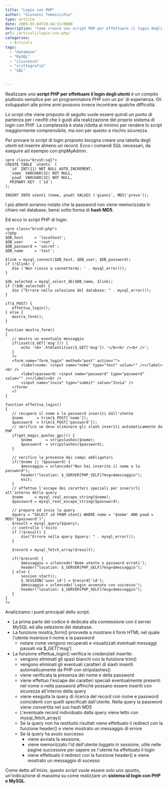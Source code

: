 ```yaml
---
title: "Login con PHP"
author: "Giovanni Tomasicchio"
type: article
date: 2009-05-04T20:44:51+0000
description: "Come creare uno script PHP per effettuare il login degli utenti"
url: /articoli/login-con-php/
categories:
  - Articoli
tags:
  - "database"
  - "MySQL"
  - "sicurezza"
  - "crittografia"
  - "SQL"

  
---
```

 Realizzare uno **script PHP per effettuare il login degli utenti** è un compito piuttosto semplice per un programmatore PHP con un po' di esperienza. Gli sviluppatori alle prime armi possono invece incontrare qualche difficoltà.

 Lo script che viene proposto di seguito vuole essere quindi un punto di partenza per i neofiti che li guidi alla realizzazione del proprio sistema di login con PHP. La complessità è stata ridotta al minimo per rendere lo script maggiormente comprensibile, ma non per questo a rischio sicurezza.

 Per provare lo script di login proposto bisogna creare una tabella degli utenti ed inserire almeno un record. Ecco i comandi SQL necessari, da eseguire ad esempio con phpMyAdmin.

 ```
<pre class="brush:sql">
CREATE TABLE `utenti` (
   `id` INT(11) NOT NULL AUTO_INCREMENT,
   `nome` VARCHAR(32) NOT NULL,
   `pswd` VARCHAR(32) NOT NULL,
   PRIMARY KEY  (`id`)
);

INSERT INTO utenti (nome, pswd) VALUES ('gianni', MD5('prova'));

```

 I più attenti avranno notato che la password non viene memorizzata in chiaro nel database, bensì sotto forma di **hash MD5**.

 Ed ecco lo script PHP di login:

 ```
<pre class="brush:php">
<?php
$DB_host     = 'localhost';
$DB_user     = 'root';
$DB_password = 'secret';
$DB_name     = 'test';

$link = mysql_connect($DB_host, $DB_user, $DB_password);
if (!$link) {
	die ('Non riesco a connettermi: ' . mysql_error());
}

$db_selected = mysql_select_db($DB_name, $link);
if (!$db_selected) {
	die ("Errore nella selezione del database: " . mysql_error());
}

if($_POST) {
	effettua_login();
} else {
	mostra_form();
}

function mostra_form()
{
	// mostro un eventuale messaggio
	if(isset($_GET['msg'])) {
		echo '<b>'.htmlentities($_GET['msg']).'</b><br /><br />';
	}
	?>
	<form name="form_login" method="post" action="">
		<label>nome: <input name="nome" type="text" value="" /></label><br />
		<label>password: <input name="password" type="password" value="" /></label><br />
	    <input name="invia" type="submit" value="Invia" />
	</form>
	<?
}

function effettua_login()
{
	// recupero il nome e la password inseriti dall'utente
	$nome      = trim($_POST['nome']);
	$password  = trim($_POST['password']);
	// verifico se devo eliminare gli slash inseriti automaticamente da PHP
	if(get_magic_quotes_gpc()) {
		$nome      = stripslashes($nome);
		$password  = stripslashes($password);
	}

	// verifico la presenza dei campi obbligatori
	if(!$nome || !$password) {
		$messaggio = urlencode("Non hai inserito il nome o la password");
		header("location: $_SERVER[PHP_SELF]?msg=$messaggio");
		exit;
	}
	// effettuo l'escape dei caratteri speciali per inserirli all'interno della query
	$nome     = mysql_real_escape_string($nome);
	$password = mysql_real_escape_string($password);	

	// preparo ed invio la query
	$query = "SELECT id FROM utenti WHERE nome = '$nome' AND pswd = MD5('$password')";
	$result = mysql_query($query);
	// controllo l'esito
	if (!$result) {
		die("Errore nella query $query: " . mysql_error());
	}

	$record = mysql_fetch_array($result);

	if(!$record) {
		$messaggio = urlencode('Nome utente o password errati');
		header("location: $_SERVER[PHP_SELF]?msg=$messaggio");
	} else {
		session_start();
		$_SESSION['user_id'] = $record['id'];
		$messaggio = urlencode('Login avvenuto con successo');
		header("location: $_SERVER[PHP_SELF]?msg=$messaggio");
	}
}
?>
```

 Analizziamo i punti principali dello script:

- La prima parte del codice è dedicata alla connessione con il server MySQL ed alla selezione del database.
- La funzione mostra\_form() provvede a mostrare il form HTML nel quale l'utente inserisce il nome e la password 
  - notare come vengono recuperati e visualizzati eventuali messaggi passati via $\_GET\['msg'\]
- La funzione effettua\_login() verifica le credenziali inserite: 
  - vengono eliminati gli spazi bianchi con la funzione trim()
  - vengono eliminati gli eventuali caratteri di slash inseriti automaticamente da PHP con stripslashes()
  - viene verificata la presenza del nome e della password
  - viene effettuo l'escape dei caratteri speciali eventualmente presenti nel nome o nella password affinché possano essere inseriti con sicurezza all'interno della query
  - viene eseguita la query di ricerca del record con nome e password coincidenti con quelli specificati dall'utente. Nella query la password viene convertita nel suo hash MD5
  - L'eventuale record individuato dalla query viene letto con mysql\_fetch\_array()
  - Se la query non ha restituito risultati viene effettuato il redirect con la funzione header() e viene mostrato un messaggio di errore
  - Se la query ha avuto successo 
    - viene avviata la sessione,
    - viene memorizzato l'id dell'utente loggato in sessione, utile nelle pagine successive per sapere se l'utente ha effettuato il login
    - viene effettuato il redirect con la funzione header() e viene mostrato un messaggio di sucesso
 
 Come detto all'inizio, questo script vuole essere solo uno spunto, un'indicazione di massima su come realizzare un **sistema id login con PHP e MySQL**.